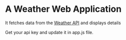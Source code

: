 # A Weather Web Application
It fetches data from the [Weather API](https://openweathermap.org/api) and displays details

Get your api key and update it in app.js file.
